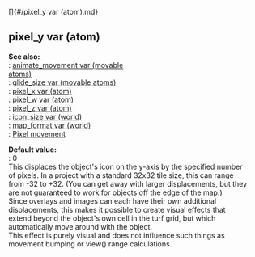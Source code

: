 []{#/pixel_y var (atom).md}    
## pixel_y var (atom)    
**See also:**    
:   [animate_movement var (movable    
    atoms)](/atom/movable/var/animate_movement)    
:   [glide_size var (movable atoms)](/atom/movable/var/glide_size)    
:   [pixel_x var (atom)](/atom/var/pixel_x)    
:   [pixel_w var (atom)](/atom/var/pixel_w)    
:   [pixel_z var (atom)](/atom/var/pixel_z)    
:   [icon_size var (world)](/world/var/icon_size)    
:   [map_format var (world)](/world/var/map_format)    
:   [Pixel movement](/%7Bnotes%7D/pixel-movement)    
<!-- -->    
**Default value:**    
:   0    
This displaces the object\'s icon on the y-axis by the specified number    
of pixels. In a project with a standard 32x32 tile size, this can range    
from -32 to +32. (You can get away with larger displacements, but they    
are not guaranteed to work for objects off the edge of the map.)    
Since overlays and images can each have their own additional    
displacements, this makes it possible to create visual effects that    
extend beyond the object\'s own cell in the turf grid, but which    
automatically move around with the object.    
This effect is purely visual and does not influence such things as    
movement bumping or view() range calculations.  